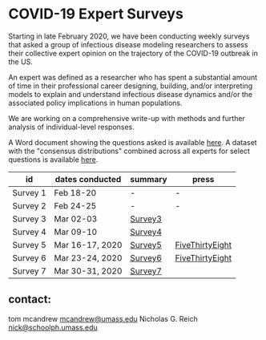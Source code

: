 # COVID-19 Expert Surveys

Starting in late February 2020, we have been conducting weekly surveys that asked a group of infectious disease modeling researchers to assess their collective expert opinion on the trajectory of the COVID-19 outbreak in the US.

An expert was defined as a researcher who has spent a substantial amount of time in their professional career designing, building, and/or interpreting models to explain and understand infectious disease dynamics and/or the associated policy implications in human populations. 

We are working on a comprehensive write-up with methods and further analysis of individual-level responses.

A Word document showing the questions asked is available [here](listOfQuestions/ListOfQuestions.docx). A dataset with the "consensus distributions" combined across all experts for select questions is available [here](database/consensusForecastsDB).

 id | dates conducted | summary | press
-- | -- | --| ---
Survey 1 | Feb 18-20  | - |  -
Survey 2 | Feb 24-25  | - | -
Survey 3 | Mar 02-03  | [Survey3](https://works.bepress.com/nicholas_reich/14/) | 
Survey 4 | Mar 09-10  | [Survey4](https://works.bepress.com/mcandrew/1/) | 
Survey 5 | Mar 16-17, 2020 | [Survey5](https://works.bepress.com/mcandrew/2/) | [FiveThirtyEight](https://fivethirtyeight.com/features/infectious-disease-experts-dont-know-how-bad-the-coronavirus-is-going-to-get-either/)
Survey 6 | Mar 23-24, 2020 | [Survey6](https://works.bepress.com/mcandrew/3/) | [FiveThirtyEight](https://fivethirtyeight.com/features/experts-say-the-coronavirus-outlook-has-worsened-but-the-trajectory-is-still-unclear/)
Survey 7 | Mar 30-31, 2020 | [Survey7](https://works.bepress.com/mcandrew/4/) | 

## contact:
tom mcandrew mcandrew@umass.edu
Nicholas G. Reich nick@schoolph.umass.edu
